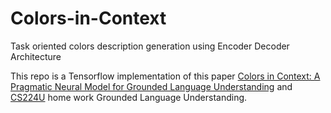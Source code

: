 # Colors-in-Context
Task oriented colors description generation using Encoder Decoder Architecture

This repo is a Tensorflow implementation of this paper [Colors in Context: A Pragmatic Neural Model for Grounded Language Understanding](https://transacl.org/ojs/index.php/tacl/article/view/1142) and [CS224U](http://web.stanford.edu/class/cs224u/) home work Grounded Language Understanding.
